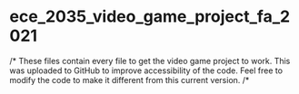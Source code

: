 # ece_2035_video_game_project_fa_2021
/* These files contain every file to get the video game project to work. This was uploaded to GitHub to improve accessibility of the code.
Feel free to modify the code to make it different from this current version. /*
